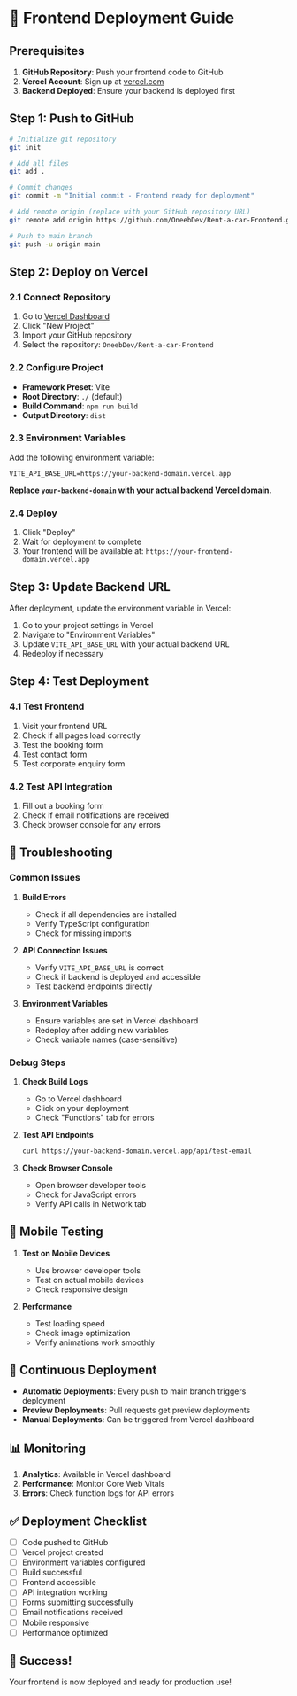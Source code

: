 # 🚀 Frontend Deployment Guide

## Prerequisites

1. **GitHub Repository**: Push your frontend code to GitHub
2. **Vercel Account**: Sign up at [vercel.com](https://vercel.com)
3. **Backend Deployed**: Ensure your backend is deployed first

## Step 1: Push to GitHub

```bash
# Initialize git repository
git init

# Add all files
git add .

# Commit changes
git commit -m "Initial commit - Frontend ready for deployment"

# Add remote origin (replace with your GitHub repository URL)
git remote add origin https://github.com/OneebDev/Rent-a-car-Frontend.git

# Push to main branch
git push -u origin main
```

## Step 2: Deploy on Vercel

### 2.1 Connect Repository
1. Go to [Vercel Dashboard](https://vercel.com/dashboard)
2. Click "New Project"
3. Import your GitHub repository
4. Select the repository: `OneebDev/Rent-a-car-Frontend`

### 2.2 Configure Project
- **Framework Preset**: Vite
- **Root Directory**: `./` (default)
- **Build Command**: `npm run build`
- **Output Directory**: `dist`

### 2.3 Environment Variables
Add the following environment variable:

```
VITE_API_BASE_URL=https://your-backend-domain.vercel.app
```

**Replace `your-backend-domain` with your actual backend Vercel domain.**

### 2.4 Deploy
1. Click "Deploy"
2. Wait for deployment to complete
3. Your frontend will be available at: `https://your-frontend-domain.vercel.app`

## Step 3: Update Backend URL

After deployment, update the environment variable in Vercel:

1. Go to your project settings in Vercel
2. Navigate to "Environment Variables"
3. Update `VITE_API_BASE_URL` with your actual backend URL
4. Redeploy if necessary

## Step 4: Test Deployment

### 4.1 Test Frontend
1. Visit your frontend URL
2. Check if all pages load correctly
3. Test the booking form
4. Test contact form
5. Test corporate enquiry form

### 4.2 Test API Integration
1. Fill out a booking form
2. Check if email notifications are received
3. Check browser console for any errors

## 🔧 Troubleshooting

### Common Issues

1. **Build Errors**
   - Check if all dependencies are installed
   - Verify TypeScript configuration
   - Check for missing imports

2. **API Connection Issues**
   - Verify `VITE_API_BASE_URL` is correct
   - Check if backend is deployed and accessible
   - Test backend endpoints directly

3. **Environment Variables**
   - Ensure variables are set in Vercel dashboard
   - Redeploy after adding new variables
   - Check variable names (case-sensitive)

### Debug Steps

1. **Check Build Logs**
   - Go to Vercel dashboard
   - Click on your deployment
   - Check "Functions" tab for errors

2. **Test API Endpoints**
   ```bash
   curl https://your-backend-domain.vercel.app/api/test-email
   ```

3. **Check Browser Console**
   - Open browser developer tools
   - Check for JavaScript errors
   - Verify API calls in Network tab

## 📱 Mobile Testing

1. **Test on Mobile Devices**
   - Use browser developer tools
   - Test on actual mobile devices
   - Check responsive design

2. **Performance**
   - Test loading speed
   - Check image optimization
   - Verify animations work smoothly

## 🔄 Continuous Deployment

- **Automatic Deployments**: Every push to main branch triggers deployment
- **Preview Deployments**: Pull requests get preview deployments
- **Manual Deployments**: Can be triggered from Vercel dashboard

## 📊 Monitoring

1. **Analytics**: Available in Vercel dashboard
2. **Performance**: Monitor Core Web Vitals
3. **Errors**: Check function logs for API errors

## ✅ Deployment Checklist

- [ ] Code pushed to GitHub
- [ ] Vercel project created
- [ ] Environment variables configured
- [ ] Build successful
- [ ] Frontend accessible
- [ ] API integration working
- [ ] Forms submitting successfully
- [ ] Email notifications received
- [ ] Mobile responsive
- [ ] Performance optimized

## 🎉 Success!

Your frontend is now deployed and ready for production use!
